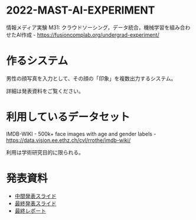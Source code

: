 # 2022-MAST-AI-EXPERIMENT

情報メディア実験 M31: クラウドソーシング，データ統合，機械学習を組み合わせたAI作成 - https://fusioncomplab.org/undergrad-experiment/

# 作るシステム

男性の顔写真を入力として、その顔の「印象」を複数出力するシステム。

詳細は発表資料をご覧ください。

# 利用しているデータセット

IMDB-WIKI - 500k+ face images with age and gender labels - https://data.vision.ee.ethz.ch/cvl/rrothe/imdb-wiki/

利用は学術研究目的に限られる。

# 発表資料
- [中間発表スライド](https://github.com/takumi1001/2022-mast-ai-experiment/releases/download/%E4%B8%AD%E9%96%93%E7%99%BA%E8%A1%A8/slides.pdf)
- [最終発表スライド](https://github.com/takumi1001/2022-mast-ai-experiment/releases/download/%E6%9C%80%E7%B5%82%E7%99%BA%E8%A1%A8/slides.pdf)
- [最終レポート](https://github.com/takumi1001/2022-mast-ai-experiment/releases/download/%E6%9C%80%E7%B5%82%E3%83%AC%E3%83%9D%E3%83%BC%E3%83%88/report.pdf)
